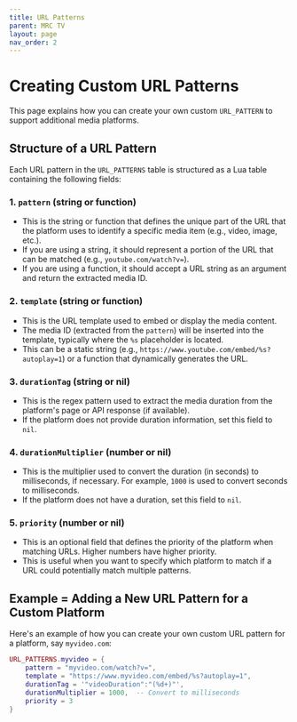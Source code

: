 ```yaml
---
title: URL Patterns
parent: MRC TV
layout: page
nav_order: 2
---
```


# Creating Custom URL Patterns

This page explains how you can create your own custom `URL_PATTERN` to support additional media platforms.

## Structure of a URL Pattern

Each URL pattern in the `URL_PATTERNS` table is structured as a Lua table containing the following fields:

### 1. **`pattern`** (string or function)
- This is the string or function that defines the unique part of the URL that the platform uses to identify a specific media item (e.g., video, image, etc.).
- If you are using a string, it should represent a portion of the URL that can be matched (e.g., `youtube.com/watch?v=`).
- If you are using a function, it should accept a URL string as an argument and return the extracted media ID.

### 2. **`template`** (string or function)
- This is the URL template used to embed or display the media content.
- The media ID (extracted from the `pattern`) will be inserted into the template, typically where the `%s` placeholder is located.
- This can be a static string (e.g., `https://www.youtube.com/embed/%s?autoplay=1`) or a function that dynamically generates the URL.

### 3. **`durationTag`** (string or nil)
- This is the regex pattern used to extract the media duration from the platform's page or API response (if available).
- If the platform does not provide duration information, set this field to `nil`.

### 4. **`durationMultiplier`** (number or nil)
- This is the multiplier used to convert the duration (in seconds) to milliseconds, if necessary. For example, `1000` is used to convert seconds to milliseconds.
- If the platform does not have a duration, set this field to `nil`.

### 5. **`priority`** (number or nil)
- This is an optional field that defines the priority of the platform when matching URLs. Higher numbers have higher priority.
- This is useful when you want to specify which platform to match if a URL could potentially match multiple patterns.

## Example = Adding a New URL Pattern for a Custom Platform

Here's an example of how you can create your own custom URL pattern for a platform, say `myvideo.com`:

```lua
URL_PATTERNS.myvideo = {
    pattern = "myvideo.com/watch?v=",
    template = "https://www.myvideo.com/embed/%s?autoplay=1",
    durationTag = '"videoDuration":"(%d+)"',
    durationMultiplier = 1000,  -- Convert to milliseconds
    priority = 3
}
```